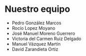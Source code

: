 # Nuestro equipo

- Pedro González Marcos
- Rocío Lopez Moyano
- José Manuel Moreno Guerrero
- Victoria del Carmen Ruiz Delgado
- Manuel Vázquez Martín
- David Zarandieta Ortiz
